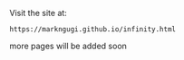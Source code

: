 
Visit the site at:
```
https://markngugi.github.io/infinity.html
```
more pages will be added soon

